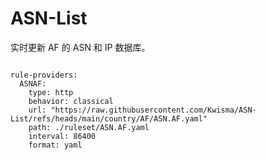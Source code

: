 
# ASN-List

实时更新 AF 的 ASN 和 IP 数据库。

<pre><code class="language-javascript">
rule-providers:
  ASNAF:
    type: http
    behavior: classical
    url: "https://raw.githubusercontent.com/Kwisma/ASN-List/refs/heads/main/country/AF/ASN.AF.yaml"
    path: ./ruleset/ASN.AF.yaml
    interval: 86400
    format: yaml
</code></pre>